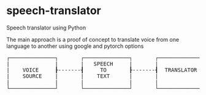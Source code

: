 # speech-translator
Speech translator using Python

The main approach is a proof of concept to translate 
voice from one language to another using google and pytorch options


<pre>
┌──────────────┐       ┌──────────────┐       ┌──────────────┐       ┌──────────────┐
|              |       |   SPEECH     |       |              |       |    TEXT      |
|    VOICE     ┠-------┨     TO       ┠-------┨  TRANSLATOR  ┠-------┨     TO       |
|    SOURCE    |       |    TEXT      |       |              |       |    SPEECH    |
|              |       |              |       |              |       |              |
└──────────────┘       └──────────────┘       └──────────────┘       └──────────────┘

</pre>